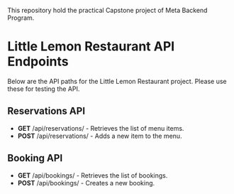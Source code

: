 This repository hold the practical Capstone project of Meta Backend Program.

# Little Lemon Restaurant API Endpoints

Below are the API paths for the Little Lemon Restaurant project. Please use these for testing the API.

## Reservations API

- **GET** /api/reservations/       - Retrieves the list of menu items.
- **POST** /api/reservations/      - Adds a new item to the menu.

## Booking API

- **GET** /api/bookings/   - Retrieves the list of bookings.
- **POST** /api/bookings/  - Creates a new booking.
